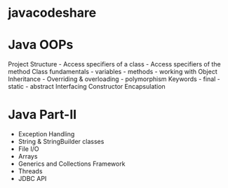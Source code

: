 # javacodeshare

# Java OOPs

Project Structure
	- Access specifiers of a class
	- Access specifiers of the method 
Class fundamentals
	- variables
	- methods
	- working with Object 
Inheritance
	- Overriding & overloading 
	- polymorphism
Keywords
	- final
	- static
	- abstract
Interfacing
Constructor
Encapsulation

# Java Part-II 

- Exception Handling
- String & StringBuilder classes
- File I/O 
- Arrays
- Generics and Collections Framework 
- Threads 
- JDBC API